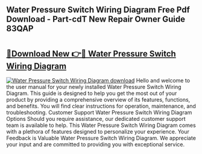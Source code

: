 ## Water Pressure Switch Wiring Diagram Free Pdf Download - Part-cdT New Repair Owner Guide 83QAP

# <h2><a href="http://dfp6b8.blite.top/?on=Water+Pressure+Switch+Wiring+Diagram">🔗Download New 👉🔴 Water Pressure Switch Wiring Diagram</a></h2>

[![Water Pressure Switch Wiring Diagram download](https://i.imgur.com/lujVjoI.png)](http://dfp6b8.blite.top/?on=Water+Pressure+Switch+Wiring+Diagram)
Hello and welcome to the user manual for your newly installed Water Pressure Switch Wiring Diagram. This guide is designed to help you get the most out of your product by providing a comprehensive overview of its features, functions, and benefits. You will find clear instructions for operation, maintenance, and troubleshooting. Customer Support Water Pressure Switch Wiring Diagram Options Should you require assistance, our dedicated customer support team is available to help. This Water Pressure Switch Wiring Diagram comes with a plethora of features designed to personalize your experience. Your Feedback is Valuable Water Pressure Switch Wiring Diagram. We appreciate your input and are committed to providing you with exceptional service.
